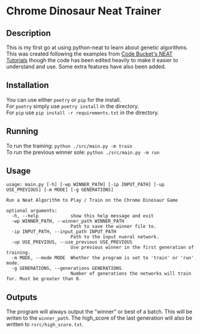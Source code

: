 # Chrome Dinosaur Neat Trainer

## Description

This is my first go at using python-neat to learn about genetic algorithms.
This was created following the examples from [Code Bucket's NEAT Tutorials](https://www.youtube.com/playlist?list=PL30AETbxgR-d03tf_HIr8-OA1gmClI3mE) though the code has been edited heavily to make it easier to understand and use.
Some extra features have also been added.

## Installation

You can use either `poetry` or `pip` for the install. \
For `poetry` simply use `poetry install` in the directory. \
For `pip` use `pip install -r requirements.txt` in the directory.

## Running

To run the training: `python ./src/main.py -m train` \
To run the previous winner sole: `python ./src/main.py -m run`

## Usage

```
usage: main.py [-h] [-wp WINNER_PATH] [-ip INPUT_PATH] [-up USE_PREVIOUS] [-m MODE] [-g GENERATIONS]

Run a Neat Algorithm to Play / Train on the Chrome Dinosaur Game

optional arguments:
  -h, --help            show this help message and exit
  -wp WINNER_PATH, --winner_path WINNER_PATH
                        Path to save the winner file to.
  -ip INPUT_PATH, --input_path INPUT_PATH
                        Path to the input nueral network.
  -up USE_PREVIOUS, --use_previous USE_PREVIOUS
                        Use previous winner in the first generation of training.
  -m MODE, --mode MODE  Whether the program is set to 'train' or 'run' mode.
  -g GENERATIONS, --generations GENERATIONS
                        Number of generations the networks will train for. Must be greater than 0.
```

## Outputs

The program will always output the "winner" or best of a batch. This will be writen to the `winner_path`. The high_score of the last generation will also be written to `rsrc/high_score.txt`.
